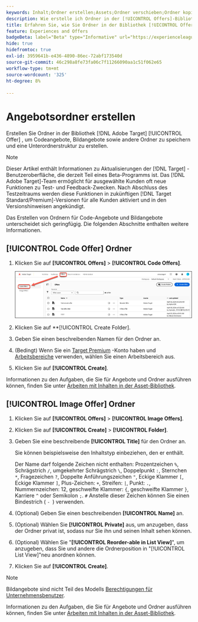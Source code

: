```yaml
---
keywords: Inhalt;Ordner erstellen;Assets;Ordner verschieben;Ordner kopieren;Ordner löschen;Ordner herunterladen;Ordner
description: Wie erstelle ich Ordner in der [!UICONTROL Offers]-Bibliothek?
title: Erfahren Sie, wie Sie Ordner in der Bibliothek [!UICONTROL Offers] erstellen, um Code- und Bildangebote sowie andere Ordner zu speichern.
feature: Experiences and Offers
badgeBeta: label="Beta" type="Informative" url="https://experienceleague.adobe.com/docs/target/using/introduction/intro.html?lang=de#beta newtab=true" tooltip="Was sind Beta-Funktionen in  [!DNL Adobe Target]?"
hide: true
hidefromtoc: true
exl-id: 3959641b-e436-4890-86ec-72abf173540d
source-git-commit: 46c298a8fe73fa06c7f11266090aa1c51f062e65
workflow-type: tm+mt
source-wordcount: '325'
ht-degree: 8%

---
```


# Angebotsordner erstellen

Erstellen Sie Ordner in der Bibliothek [!DNL Adobe Target] [!UICONTROL Offer] , um Codeangebote, Bildangebote sowie andere Ordner zu speichern und eine Unterordnerstruktur zu erstellen.

>[!NOTE]
>
>Dieser Artikel enthält Informationen zu Aktualisierungen der [!DNL Target] -Benutzeroberfläche, die derzeit Teil eines Beta-Programms ist. Das [!DNL Adobe Target]-Team ermöglicht für ausgewählte Kunden oft neue Funktionen zu Test- und Feedback-Zwecken. Nach Abschluss des Testzeitraums werden diese Funktionen in zukünftigen [!DNL Target Standard/Premium]-Versionen für alle Kunden aktiviert und in den Versionshinweisen angekündigt.

Das Erstellen von Ordnern für Code-Angebote und Bildangebote unterscheidet sich geringfügig. Die folgenden Abschnitte enthalten weitere Informationen.

## [!UICONTROL Code Offer] Ordner

1. Klicken Sie auf **[!UICONTROL Offers]** > **[!UICONTROL Code Offers]**.

   ![Registerkarte &quot;Code-Angebote&quot;](/help/main/c-experiences/c-manage-content/assets/code-offers-tab-new.png)

1. Klicken Sie auf **[!UICONTROL Create Folder].

1. Geben Sie einen beschreibenden Namen für den Ordner an.

1. (Bedingt) Wenn Sie ein [Target Premium](/help/main/c-intro/intro.md#premium) -Konto haben und [Arbeitsbereiche](/help/main/administrating-target/c-user-management/property-channel/properties-overview.md##section_B82EB409B67C4D9D9D20CE30E48DB1DC) verwenden, wählen Sie einen Arbeitsbereich aus.

1. Klicken Sie auf **[!UICONTROL Create]**.

Informationen zu den Aufgaben, die Sie für Angebote und Ordner ausführen können, finden Sie unter [Arbeiten mit Inhalten in der Asset-Bibliothek](/help/main/c-experiences/c-manage-content/assets-working.md).

## [!UICONTROL Image Offer] Ordner

1. Klicken Sie auf **[!UICONTROL Offers]** > **[!UICONTROL Image Offers]**.

1. Klicken Sie auf **[!UICONTROL Create]** > **[!UICONTROL Folder]**.

1. Geben Sie eine beschreibende **[!UICONTROL Title]** für den Ordner an.

   Sie können beispielsweise den Inhaltstyp einbeziehen, den er enthält.

   Der Name darf folgende Zeichen nicht enthalten: Prozentzeichen `%`, Schrägstrich `/`, umgekehrter Schrägstrich `\`, Doppelpunkt `:`, Sternchen `*`, Fragezeichen `?`, Doppelte Anführungszeichen `"`, Eckige Klammer `[`, Eckige Klammer `]`, Plus-Zeichen: `+`, Streifen: `|`, Punkt: `.`, Nummernzeichen: 12, geschweifte Klammer: `{`, geschweifte Klammer `}`, Karriere `^` oder Semikolon `;`. `#` Anstelle dieser Zeichen können Sie einen Bindestrich ( `- `) verwenden.

1. (Optional) Geben Sie einen beschreibenden **[!UICONTROL Name]** an.
1. (Optional) Wählen Sie **[!UICONTROL Private]** aus, um anzugeben, dass der Ordner privat ist, sodass nur Sie ihn und seinen Inhalt sehen können.

1. (Optional) Wählen Sie &quot;**[!UICONTROL Reorder-able in List View]**&quot;, um anzugeben, dass Sie und andere die Ordnerposition in &quot;[!UICONTROL List View]&quot;neu anordnen können.

1. Klicken Sie auf **[!UICONTROL Create]**.

>[!NOTE]
>
>Bildangebote sind nicht Teil des Modells [Berechtigungen für Unternehmensbenutzer](/help/main/administrating-target/c-user-management/property-channel/property-channel.md).

Informationen zu den Aufgaben, die Sie für Angebote und Ordner ausführen können, finden Sie unter [Arbeiten mit Inhalten in der Asset-Bibliothek](/help/main/c-experiences/c-manage-content/assets-working.md).
